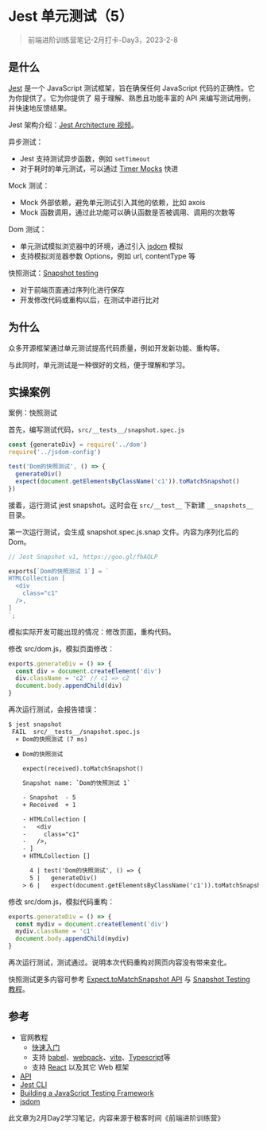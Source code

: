 # Jest 单元测试（5）

> 前端进阶训练营笔记-2月打卡-Day3，2023-2-8

## 是什么

[Jest](https://www.jestjs.cn/) 是一个 JavaScript 测试框架，旨在确保任何 JavaScript 代码的正确性。它为你提供了。它为你提供了 易于理解、熟悉且功能丰富的 API 来编写测试用例，并快速地反馈结果。

Jest 架构介绍：[Jest Architecture 视频](https://www.jestjs.cn/docs/architecture)。

异步测试：

- Jest 支持测试异步函数，例如 `setTimeout`
- 对于耗时的单元测试，可以通过 [Timer Mocks](https://www.jestjs.cn/docs/timer-mocks) 快进

Mock 测试：

- Mock 外部依赖，避免单元测试引入其他的依赖，比如 axois
- Mock 函数调用，通过此功能可以确认函数是否被调用、调用的次数等

Dom 测试：

- 单元测试模拟浏览器中的环境，通过引入 [jsdom](https://github.com/jsdom/jsdom) 模拟
- 支持模拟浏览器参数 Options，例如 url, contentType 等

快照测试：[Snapshot testing](https://www.jestjs.cn/docs/snapshot-testing)

- 对于前端页面通过序列化进行保存
- 开发修改代码或重构以后，在测试中进行比对

## 为什么

众多开源框架通过单元测试提高代码质量，例如开发新功能、重构等。

与此同时，单元测试是一种很好的文档，便于理解和学习。

## 实操案例

案例：快照测试

首先，编写测试代码，`src/__tests__/snapshot.spec.js`

```js
const {generateDiv} = require('../dom')
require('../jsdom-config')

test('Dom的快照测试', () => {
  generateDiv()
  expect(document.getElementsByClassName('c1')).toMatchSnapshot()
})
```

接着，运行测试 jest snapshot。这时会在 `src/__test__` 下新建 `__snapshots__` 目录。

第一次运行测试，会生成 snapshot.spec.js.snap 文件。内容为序列化后的 Dom。

```js
// Jest Snapshot v1, https://goo.gl/fbAQLP

exports[`Dom的快照测试 1`] = `
HTMLCollection [
  <div
    class="c1"
  />,
]
`;
```

模拟实际开发可能出现的情况：修改页面，重构代码。

修改 src/dom.js，模拟页面修改：

```js
exports.generateDiv = () => {
  const div = document.createElement('div')
  div.className = 'c2' // c1 => c2
  document.body.appendChild(div)
}
```

再次运行测试，会报告错误：

```diff
$ jest snapshot
 FAIL  src/__tests__/snapshot.spec.js
  × Dom的快照测试 (7 ms)
                                                                          
  ● Dom的快照测试                                                         
                                                                          
    expect(received).toMatchSnapshot()

    Snapshot name: `Dom的快照测试 1`

    - Snapshot  - 5
    + Received  + 1

    - HTMLCollection [
    -   <div
    -     class="c1"
    -   />,
    - ]
    + HTMLCollection []

      4 | test('Dom的快照测试', () => {
      5 |   generateDiv()
    > 6 |   expect(document.getElementsByClassName('c1')).toMatchSnapshot()
```

修改 src/dom.js，模拟代码重构：

```js
exports.generateDiv = () => {
  const mydiv = document.createElement('div')
  mydiv.className = 'c1'
  document.body.appendChild(mydiv)
}
```

再次运行测试，测试通过。说明本次代码重构对网页内容没有带来变化。

快照测试更多内容可参考 [Expect.toMatchSnapshot API](https://www.jestjs.cn/docs/expect#tomatchsnapshotpropertymatchers-hint) 与 [Snapshot Testing 教程](https://www.jestjs.cn/docs/snapshot-testing)。

## 参考

- 官网教程
  - [快速入门](https://www.jestjs.cn/docs/getting-started)
  - 支持 [babel](https://www.jestjs.cn/docs/getting-started#%E4%BD%BF%E7%94%A8-babel)、[webpack](https://www.jestjs.cn/docs/webpack)、[vite](https://www.jestjs.cn/docs/getting-started#using-vite)、[Typescript](https://www.jestjs.cn/docs/getting-started#%E4%BD%BF%E7%94%A8-typescript)等
  - 支持 [React](https://www.jestjs.cn/docs/tutorial-react) 以及其它 Web 框架
- [API](https://www.jestjs.cn/docs/api)
- [Jest CLI](https://www.jestjs.cn/docs/cli)
- [Building a JavaScript Testing Framework](https://cpojer.net/posts/building-a-javascript-testing-framework)
- [jsdom](https://github.com/jsdom/jsdom)

此文章为2月Day2学习笔记，内容来源于极客时间《前端进阶训练营》
